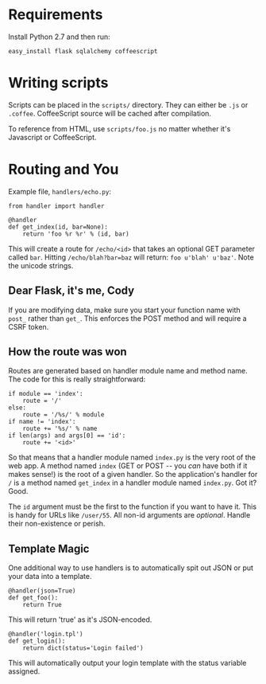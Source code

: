 Requirements
============

Install Python 2.7 and then run:
 
	easy_install flask sqlalchemy coffeescript


Writing scripts
===============

Scripts can be placed in the `scripts/` directory.  They can either be `.js` or `.coffee`.  CoffeeScript source will be cached after compilation.

To reference from HTML, use `scripts/foo.js` no matter whether it's Javascript or CoffeeScript.

Routing and You
===============

Example file, `handlers/echo.py`:

	from handler import handler

	@handler
	def get_index(id, bar=None):
		return 'foo %r %r' % (id, bar)


This will create a route for `/echo/<id>` that takes an optional GET parameter called `bar`.  Hitting `/echo/blah?bar=baz` will return: `foo u'blah' u'baz'`.  Note the unicode strings.

Dear Flask, it's me, Cody
-------------------------

If you are modifying data, make sure you start your function name with `post_` rather than `get_`.  This enforces the POST method and will require a CSRF token.

How the route was won
---------------------

Routes are generated based on handler module name and method name.  The code for this is really straightforward:

	if module == 'index':
		route = '/'
	else:
		route = '/%s/' % module
	if name != 'index':
		route += '%s/' % name
	if len(args) and args[0] == 'id':
		route += '<id>'


So that means that a handler module named `index.py` is the very root of the web app.  A method named `index` (GET or POST -- you *can* have both if it makes sense!) is the root of a given handler.  So the application's handler for `/` is a method named `get_index` in a handler module named `index.py`.  Got it?  Good.

The `id` argument must be the first to the function if you want to have it.  This is handy for URLs like `/user/55`.  All non-id arguments are *optional*.  Handle their non-existence or perish.

Template Magic
--------------

One additional way to use handlers is to automatically spit out JSON or put your data into a template.

    @handler(json=True)
    def get_foo():
    	return True

This will return 'true' as it's JSON-encoded.

    @handler('login.tpl')
    def get_login():
    	return dict(status='Login failed')

This will automatically output your login template with the status variable assigned.
